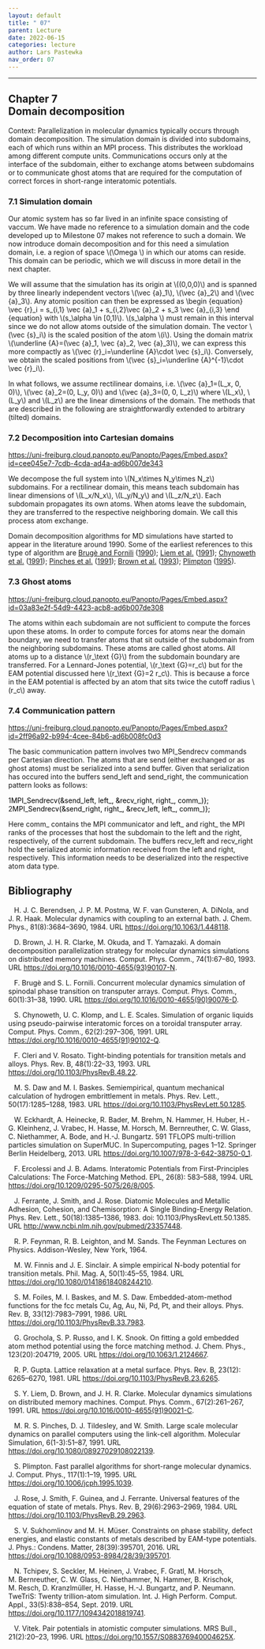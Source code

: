 ```yaml
---
layout: default
title: " 07"
parent: Lecture
date: 2022-06-15
categories: lecture
author: Lars Pastewka
nav_order: 07
---
```

---

<h2 class='chapterHead' id='domain-decomposition'><span class='titlemark'>Chapter 7</span><br />
<a id='x1-10007'></a>Domain decomposition</h2>
<div class='framedenv' id='shaded*-1'><!--  l. 3  -->
<p class='noindent'><span class='underline'><span class='cmbx-12'>Context:</span></span> Parallelization in molecular dynamics typically occurs through <span class='cmti-12'>domain</span> <span class='cmti-12'>decomposition</span>. The simulation domain is divided into subdomains, each of which runs within an MPI process. This distributes the workload among different compute units. Communications occurs only at the interface of the subdomain, either to exchange atoms between subdomains or to communicate
<span class='cmti-12'>ghost atoms</span> that are required for the computation of correct forces in short-range interatomic potentials.</p>
</div>
<h3 class='sectionHead' id='simulation-domain'><span class='titlemark'>7.1</span> <a id='x1-20007.1'></a>Simulation domain</h3>
<!--  l. 9  -->
<p class='noindent'>Our atomic system has so far lived in an infinite space consisting of vaccum. We have made no reference to a simulation domain and the code developed up to Milestone 07 makes not reference to such a domain. We now introduce domain decomposition and for this need a simulation domain, i.e. a region of space \(\Omega \) in which our atoms can reside. This domain can be periodic, which we will discuss in more detail in the next chapter.</p>
<!--  l. 11  -->
<p class='indent'>We will assume that the simulation has its origin at \((0,0,0)\) and is spanned by three linearly independent vectors \(\vec {a}_1\), \(\vec {a}_2\) and \(\vec {a}_3\). Any atomic position can then be expressed as \begin {equation} \vec {r}_i = s_{i,1} \vec {a}_1 + s_{i,2}\vec {a}_2 + s_3 \vec {a}_{i,3} \end {equation} with \(s_\alpha \in [0,1)\). \(s_\alpha \) must remain in this interval since we do not allow atoms outside of the simulation domain. The vector \(\vec {s}_i\) is the
scaled position of the atom \(i\). Using the <span class='cmti-12'>domain matrix</span> \(\underline {A}=(\vec {a}_1, \vec {a}_2, \vec {a}_3)\), we can express this more compactly as \(\vec {r}_i=\underline {A}\cdot \vec {s}_i\). Conversely, we obtain the scaled positions from \(\vec {s}_i=\underline {A}^{-1}\cdot \vec {r}_i\).</p>
<!--  l. 17  -->
<p class='indent'>In what follows, we assume rectilinear domains, i.e. \(\vec {a}_1=(L_x, 0, 0)\), \(\vec {a}_2=(0, L_y, 0)\) and \(\vec {a}_3=(0, 0, L_z)\) where \(L_x\), \(L_y\) and \(L_z\) are the linear dimensions of the domain. The methods that are described in the following are straightforwardly extended to arbitrary (tilted) domains.</p>
<!--  l. 19  -->
<p class='noindent'></p>
<h3 class='sectionHead' id='decomposition-into-cartesian-domains'><span class='titlemark'>7.2</span> <a id='x1-30007.2'></a>Decomposition into Cartesian domains</h3>
<!--  l. 21  -->
<p class='noindent'><a class='url' href='https://uni-freiburg.cloud.panopto.eu/Panopto/Pages/Embed.aspx?id=cee045e7-7cdb-4cda-ad4a-ad6b007de343'><span class='cmtt-12'>https://uni-freiburg.cloud.panopto.eu/Panopto/Pages/Embed.aspx?id=cee045e7-7cdb-4cda-ad4a-ad6b007de343</span></a></p>
<!--  l. 23  -->
<p class='indent'>We decompose the full system into \(N_x\times N_y\times N_z\) subdomains. For a rectilinear domain, this means teach subdomain has linear dimensions of \(L_x/N_x\), \(L_y/N_y\) and \(L_z/N_z\). Each subdomain propagates its own atoms. When atoms leave the subdomain, they are transferred to the respective neighboring domain. We call this process <span class='cmti-12'>atom</span> <span class='cmti-12'>exchange</span>.</p>
<!--  l. 25  -->
<p class='indent'>Domain decomposition algorithms for MD simulations have started to appear in the literature around 1990. Some of the earliest references to this type of algorithm are <a href='#Xbruge_concurrent_1990'>Brugè and Fornili</a> (<a href='#Xbruge_concurrent_1990'>1990</a>); <a href='#Xliem_molecular_1991'>Liem et al.</a> (<a href='#Xliem_molecular_1991'>1991</a>); <a href='#Xchynoweth_simulation_1991'>Chynoweth et al.</a> (<a href='#Xchynoweth_simulation_1991'>1991</a>); <a href='#Xpinches_large_1991'>Pinches et al.</a> (<a href='#Xpinches_large_1991'>1991</a>); <a href='#Xbrown_domain_1993'>Brown et al.</a> (<a href='#Xbrown_domain_1993'>1993</a>); <a href='#Xplimpton_fast_1995'>Plimpton</a> (<a href='#Xplimpton_fast_1995'>1995</a>).</p>
<!--  l. 27  -->
<p class='noindent'></p>
<h3 class='sectionHead' id='ghost-atoms'><span class='titlemark'>7.3</span> <a id='x1-40007.3'></a>Ghost atoms</h3>
<!--  l. 29  -->
<p class='noindent'><a class='url' href='https://uni-freiburg.cloud.panopto.eu/Panopto/Pages/Embed.aspx?id=03a83e2f-54d9-4423-acb8-ad6b007de308'><span class='cmtt-12'>https://uni-freiburg.cloud.panopto.eu/Panopto/Pages/Embed.aspx?id=03a83e2f-54d9-4423-acb8-ad6b007de308</span></a></p>
<!--  l. 31  -->
<p class='indent'>The atoms within each subdomain are not sufficient to compute the forces upon these atoms. In order to compute forces for atoms near the domain boundary, we need to transfer atoms that sit outside of the subdomain from the neighboring subdomains. These atoms are called ghost atoms. All atoms up to a distance \(r_\text {G}\) from the subdomain boundary are transferred. For a Lennard-Jones potential, \(r_\text {G}=r_c\) but for the EAM potential discussed here \(r_\text {G}=2 r_c\). This is
because a force in the EAM potential is affected by an atom that sits twice the cutoff radius \(r_c\) away.</p>
<!--  l. 33  -->
<p class='noindent'></p>
<h3 class='sectionHead' id='communication-pattern'><span class='titlemark'>7.4</span> <a id='x1-50007.4'></a>Communication pattern</h3>
<!--  l. 35  -->
<p class='noindent'><a class='url' href='https://uni-freiburg.cloud.panopto.eu/Panopto/Pages/Embed.aspx?id=2ff96a92-b994-4cee-84b6-ad6b008fc0d3'><span class='cmtt-12'>https://uni-freiburg.cloud.panopto.eu/Panopto/Pages/Embed.aspx?id=2ff96a92-b994-4cee-84b6-ad6b008fc0d3</span></a></p>
<!--  l. 37  -->
<p class='indent'>The basic communication pattern involves two <span class='obeylines-h'><span class='verb'><span class='cmtt-12'>MPI_Sendrecv</span></span></span> commands per Cartesian direction. The atoms that are send (either exchanged or as ghost atoms) must be serialized into a send buffer. Given that serialization has occured into the buffers <span class='obeylines-h'><span class='verb'><span class='cmtt-12'>send_left</span></span></span> and <span class='obeylines-h'><span class='verb'><span class='cmtt-12'>send_right</span></span></span>, the communication pattern looks as follows:</p>
<!--  l. 38  -->
<div class='lstlisting' id='listing-1'><span class='label'><a id='x1-5001r1'></a><span class='cmr-6'>1</span></span><span style='color:#000000'><span class='cmtt-10'>MPI_Sendrecv</span></span><span style='color:#000000'><span class='cmtt-10'>(&amp;</span></span><span style='color:#000000'><span class='cmtt-10'>send_left</span></span><span style='color:#000000'><span class='cmtt-10'>,</span></span><span style='color:#000000'><span class='cmtt-10'> </span></span><span style='color:#000000'><span class='cmtt-10'>left_</span></span><span style='color:#000000'><span class='cmtt-10'>,</span></span><span style='color:#000000'><span class='cmtt-10'> </span></span><span style='color:#000000'><span class='cmtt-10'>&amp;</span></span><span style='color:#000000'><span class='cmtt-10'>recv_right</span></span><span style='color:#000000'><span class='cmtt-10'>,</span></span><span style='color:#000000'><span class='cmtt-10'> </span></span><span style='color:#000000'><span class='cmtt-10'>right_</span></span><span style='color:#000000'><span class='cmtt-10'>,</span></span><span style='color:#000000'><span class='cmtt-10'> </span></span><span style='color:#000000'><span class='cmtt-10'>comm_</span></span><span style='color:#000000'><span class='cmtt-10'>)</span></span><span style='color:#000000'><span class='cmtt-10'>};</span></span><span class='cmtt-10'> </span><br />
<span class='label'><a id='x1-5002r2'></a><span class='cmr-6'>2</span></span><span style='color:#000000'><span class='cmtt-10'>MPI_Sendrecv</span></span><span style='color:#000000'><span class='cmtt-10'>(&amp;</span></span><span style='color:#000000'><span class='cmtt-10'>send_right</span></span><span style='color:#000000'><span class='cmtt-10'>,</span></span><span style='color:#000000'><span class='cmtt-10'> </span></span><span style='color:#000000'><span class='cmtt-10'>right_</span></span><span style='color:#000000'><span class='cmtt-10'>,</span></span><span style='color:#000000'><span class='cmtt-10'> </span></span><span style='color:#000000'><span class='cmtt-10'>&amp;</span></span><span style='color:#000000'><span class='cmtt-10'>recv_left</span></span><span style='color:#000000'><span class='cmtt-10'>,</span></span><span style='color:#000000'><span class='cmtt-10'> </span></span><span style='color:#000000'><span class='cmtt-10'>left_</span></span><span style='color:#000000'><span class='cmtt-10'>,</span></span><span style='color:#000000'><span class='cmtt-10'> </span></span><span style='color:#000000'><span class='cmtt-10'>comm_</span></span><span style='color:#000000'><span class='cmtt-10'>)</span></span><span style='color:#000000'><span class='cmtt-10'>};</span></span></div>
<!--  l. 42  -->
<p class='indent'>Here <span class='obeylines-h'><span class='verb'><span class='cmtt-12'>comm_</span></span></span> contains the MPI communicator and <span class='obeylines-h'><span class='verb'><span class='cmtt-12'>left_</span></span></span> and <span class='obeylines-h'><span class='verb'><span class='cmtt-12'>right_</span></span></span> the MPI ranks of the processes that host the subdomain to the left and the right, respectively, of the current subdomain. The buffers <span class='obeylines-h'><span class='verb'><span class='cmtt-12'>recv_left</span></span></span> and <span class='obeylines-h'><span class='verb'><span class='cmtt-12'>recv_right</span></span></span> hold the serialized atomic information received from the left and right, respectively. This information needs to be deserialized into the respective atom data type.</p>
<h2 class='likechapterHead' id='bibliography'><a id='x1-60007.4'></a>Bibliography</h2>
<div class='thebibliography'>
<p class='bibitem'><span class='biblabel'><a id='Xberendsen_molecular_1984'></a><span class='bibsp'>   </span></span>H. J. C. Berendsen, J. P. M. Postma, W. F. van Gunsteren, A. DiNola, and J. R. Haak. Molecular dynamics with coupling to an external bath. <span class='cmti-12'>J. Chem. Phys.</span>, 81(8):3684–3690, 1984. URL <a class='url' href='https://doi.org/10.1063/1.448118'><span class='cmtt-12'>https://doi.org/10.1063/1.448118</span></a>.</p>
<p class='bibitem'><span class='biblabel'><a id='Xbrown_domain_1993'></a><span class='bibsp'>   </span></span>D. Brown, J. H. R. Clarke, M. Okuda, and T. Yamazaki. A domain decomposition parallelization strategy for molecular dynamics simulations on distributed memory machines. <span class='cmti-12'>Comput. Phys. Comm.</span>, 74(1):67–80, 1993. URL <a class='url' href='https://doi.org/10.1016/0010-4655(93)90107-N'><span class='cmtt-12'>https://doi.org/10.1016/0010-4655(93)90107-N</span></a>.</p>
<p class='bibitem'><span class='biblabel'><a id='Xbruge_concurrent_1990'></a><span class='bibsp'>   </span></span>F. Brugè and S. L. Fornili. Concurrent molecular dynamics simulation of spinodal phase transition on transputer arrays. <span class='cmti-12'>Comput. Phys. Comm.</span>, 60(1):31–38, 1990. URL <a class='url' href='https://doi.org/10.1016/0010-4655(90)90076-D'><span class='cmtt-12'>https://doi.org/10.1016/0010-4655(90)90076-D</span></a>.</p>
<p class='bibitem'><span class='biblabel'><a id='Xchynoweth_simulation_1991'></a><span class='bibsp'>   </span></span>S. Chynoweth, U. C. Klomp, and L. E. Scales. Simulation of organic liquids using pseudo-pairwise interatomic forces on a toroidal transputer array. <span class='cmti-12'>Comput. Phys. Comm.</span>, 62(2):297–306, 1991. URL <a class='url' href='https://doi.org/10.1016/0010-4655(91)90102-Q'><span class='cmtt-12'>https://doi.org/10.1016/0010-4655(91)90102-Q</span></a>.</p>
<p class='bibitem'><span class='biblabel'><a id='Xcleri_tight-binding_1993'></a><span class='bibsp'>   </span></span>F. Cleri and V. Rosato. Tight-binding potentials for transition metals and alloys. <span class='cmti-12'>Phys. Rev. B</span>, 48(1):22–33, 1993. URL <a class='url' href='https://doi.org/10.1103/PhysRevB.48.22'><span class='cmtt-12'>https://doi.org/10.1103/PhysRevB.48.22</span></a>.</p>
<p class='bibitem'><span class='biblabel'><a id='Xdaw_semiempirical_1983'></a><span class='bibsp'>   </span></span>M. S. Daw and M. I. Baskes. Semiempirical, quantum mechanical calculation of hydrogen embrittlement in metals. <span class='cmti-12'>Phys. Rev. Lett.</span>, 50(17):1285–1288, 1983. URL <a class='url' href='https://doi.org/10.1103/PhysRevLett.50.1285'><span class='cmtt-12'>https://doi.org/10.1103/PhysRevLett.50.1285</span></a>.</p>
<p class='bibitem'><span class='biblabel'><a id='XEckhardt2013-oh'></a><span class='bibsp'>   </span></span>W. Eckhardt, A. Heinecke, R. Bader, M. Brehm, N. Hammer, H. Huber, H.-G. Kleinhenz, J. Vrabec, H. Hasse, M. Horsch, M. Bernreuther, C. W. Glass, C. Niethammer, A. Bode, and H.-J. Bungartz. 591 TFLOPS multi-trillion particles simulation on SuperMUC. In <span class='cmti-12'>Supercomputing</span>, pages 1–12. Springer
Berlin Heidelberg, 2013. URL <a class='url' href='https://doi.org/10.1007/978-3-642-38750-0_1'><span class='cmtt-12'>https://doi.org/10.1007/978-3-642-38750-0_1</span></a>.</p>
<p class='bibitem'><span class='biblabel'><a id='Xercolessi_interatomic_1994'></a><span class='bibsp'>   </span></span>F. Ercolessi and J. B. Adams. Interatomic Potentials from First-Principles Calculations: The Force-Matching Method. <span class='cmti-12'>EPL</span>, 26(8): 583–588, 1994. URL <a class='url' href='https://doi.org/10.1209/0295-5075/26/8/005'><span class='cmtt-12'>https://doi.org/10.1209/0295-5075/26/8/005</span></a>.</p>
<p class='bibitem'><span class='biblabel'><a id='Xferrante_diatomic_1983'></a><span class='bibsp'>   </span></span>J. Ferrante, J. Smith, and J. Rose. Diatomic Molecules and Metallic Adhesion, Cohesion, and Chemisorption: A Single Binding-Energy Relation. <span class='cmti-12'>Phys.</span> <span class='cmti-12'>Rev. Lett.</span>, 50(18):1385–1386, 1983. doi: 10.1103/PhysRevLett.50.1385. URL <a class='url' href='http://www.ncbi.nlm.nih.gov/pubmed/23357448'><span class='cmtt-12'>http://www.ncbi.nlm.nih.gov/pubmed/23357448</span></a>.</p>
<p class='bibitem'><span class='biblabel'><a id='XFeynman1964Book'></a><span class='bibsp'>   </span></span>R. P. Feynman, R. B. Leighton, and M. Sands. <span class='cmti-12'>The Feynman Lectures</span> <span class='cmti-12'>on Physics</span>. Addison-Wesley, New York, 1964.</p>
<p class='bibitem'><span class='biblabel'><a id='Xfinnis_simple_1984'></a><span class='bibsp'>   </span></span>M. W. Finnis and J. E. Sinclair. A simple empirical N-body potential for transition metals. <span class='cmti-12'>Phil. Mag. A</span>, 50(1):45–55, 1984. URL <a class='url' href='https://doi.org/10.1080/01418618408244210'><span class='cmtt-12'>https://doi.org/10.1080/01418618408244210</span></a>.</p>
<p class='bibitem'><span class='biblabel'><a id='Xfoiles_embedded-atom-method_1986'></a><span class='bibsp'>   </span></span>S. M. Foiles, M. I. Baskes, and M. S. Daw. Embedded-atom-method functions for the fcc metals Cu, Ag, Au, Ni, Pd, Pt, and their alloys. <span class='cmti-12'>Phys. Rev. B</span>, 33(12):7983–7991, 1986. URL <a class='url' href='https://doi.org/10.1103/PhysRevB.33.7983'><span class='cmtt-12'>https://doi.org/10.1103/PhysRevB.33.7983</span></a>.</p>
<p class='bibitem'><span class='biblabel'><a id='Xgrochola_fitting_2005'></a><span class='bibsp'>   </span></span>G. Grochola, S. P. Russo, and I. K. Snook. On fitting a gold embedded atom method potential using the force matching method. <span class='cmti-12'>J. Chem. Phys.</span>, 123(20):204719, 2005. URL <a class='url' href='https://doi.org/10.1063/1.2124667'><span class='cmtt-12'>https://doi.org/10.1063/1.2124667</span></a>.</p>
<p class='bibitem'><span class='biblabel'><a id='Xgupta_lattice_1981'></a><span class='bibsp'>   </span></span>R. P. Gupta. Lattice relaxation at a metal surface. <span class='cmti-12'>Phys. Rev. B</span>, 23(12): 6265–6270, 1981. URL <a class='url' href='https://doi.org/10.1103/PhysRevB.23.6265'><span class='cmtt-12'>https://doi.org/10.1103/PhysRevB.23.6265</span></a>.</p>
<p class='bibitem'><span class='biblabel'><a id='Xliem_molecular_1991'></a><span class='bibsp'>   </span></span>S. Y. Liem, D. Brown, and J. H. R. Clarke. Molecular dynamics simulations on distributed memory machines. <span class='cmti-12'>Comput. Phys. Comm.</span>, 67(2):261–267, 1991. URL <a class='url' href='https://doi.org/10.1016/0010-4655(91)90021-C'><span class='cmtt-12'>https://doi.org/10.1016/0010-4655(91)90021-C</span></a>.</p>
<p class='bibitem'><span class='biblabel'><a id='Xpinches_large_1991'></a><span class='bibsp'>   </span></span>M. R. S. Pinches, D. J. Tildesley, and W. Smith. Large scale molecular dynamics on parallel computers using the link-cell algorithm. <span class='cmti-12'>Molecular</span> <span class='cmti-12'>Simulation</span>, 6(1-3):51–87, 1991. URL <a class='url' href='https://doi.org/10.1080/08927029108022139'><span class='cmtt-12'>https://doi.org/10.1080/08927029108022139</span></a>.</p>
<p class='bibitem'><span class='biblabel'><a id='Xplimpton_fast_1995'></a><span class='bibsp'>   </span></span>S. Plimpton. Fast parallel algorithms for short-range molecular dynamics. <span class='cmti-12'>J. Comput. Phys.</span>, 117(1):1–19, 1995. URL <a class='url' href='https://doi.org/10.1006/jcph.1995.1039'><span class='cmtt-12'>https://doi.org/10.1006/jcph.1995.1039</span></a>.</p>
<p class='bibitem'><span class='biblabel'><a id='Xrose_universal_1984'></a><span class='bibsp'>   </span></span>J. Rose, J. Smith, F. Guinea, and J. Ferrante. Universal features of the equation of state of metals. <span class='cmti-12'>Phys. Rev. B</span>, 29(6):2963–2969, 1984. URL <a class='url' href='https://doi.org/10.1103/PhysRevB.29.2963'><span class='cmtt-12'>https://doi.org/10.1103/PhysRevB.29.2963</span></a>.</p>
<p class='bibitem'><span class='biblabel'><a id='Xsukhomlinov_constraints_2016'></a><span class='bibsp'>   </span></span>S. V. Sukhomlinov and M. H. Müser. Constraints on phase stability, defect energies, and elastic constants of metals described by EAM-type potentials. <span class='cmti-12'>J. Phys.: Condens. Matter</span>, 28(39):395701, 2016. URL <a class='url' href='https://doi.org/10.1088/0953-8984/28/39/395701'><span class='cmtt-12'>https://doi.org/10.1088/0953-8984/28/39/395701</span></a>.</p>
<p class='bibitem'><span class='biblabel'><a id='XTchipev2019-fl'></a><span class='bibsp'>   </span></span>N. Tchipev, S. Seckler, M. Heinen, J. Vrabec, F. Gratl, M. Horsch, M. Bernreuther, C. W. Glass, C. Niethammer, N. Hammer, B. Krischok, M. Resch, D. Kranzlmüller, H. Hasse, H.-J. Bungartz, and P. Neumann. TweTriS: Twenty trillion-atom simulation. <span class='cmti-12'>Int. J. High Perform. Comput. Appl.</span>,
33(5):838–854, Sept. 2019. URL <a class='url' href='https://doi.org/10.1177/1094342018819741'><span class='cmtt-12'>https://doi.org/10.1177/1094342018819741</span></a>.</p>
<p class='bibitem'><span class='biblabel'><a id='Xvitek_pair_1996'></a><span class='bibsp'>   </span></span>V. Vitek. Pair potentials in atomistic computer simulations. <span class='cmti-12'>MRS Bull.</span>, 21(2):20–23, 1996. URL <a class='url' href='https://doi.org/10.1557/S088376940004625X'><span class='cmtt-12'>https://doi.org/10.1557/S088376940004625X</span></a>.</p>
</div>
